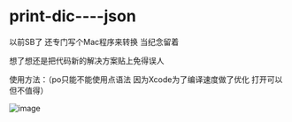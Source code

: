 # print-dic----json

以前SB了 还专门写个Mac程序来转换 当纪念留着
 
想了想还是把代码新的解决方案贴上免得误人

使用方法：（po只能不能使用点语法 因为Xcode为了编译速度做了优化 打开可以但不值得）


![image](https://github.com/xiaoyishan/prints.dic-translate-json/blob/master/json示意图.png)
